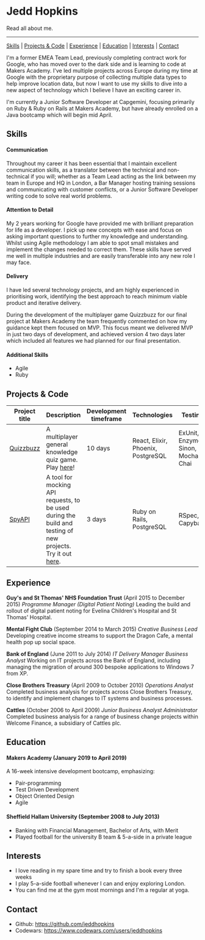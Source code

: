 # Jedd Hopkins

Read all about me.
- - - - - - - - - - - - - - - - - - - - - - - - - - - - - - - - - - - - - - - - - - - - -
[Skills](#skills) | [Projects & Code](#projects) | [Experience](#experience) | [Education](#education) | [Interests](#interests) | [Contact](#contact)

I'm a former EMEA Team Lead, previously completing contract work for Google, who has moved over to the dark side and is learning to code at Makers Academy. I've led multiple projects across Europe during my time at Google with the proprietary purpose of collecting multiple data types to help improve location data, but now I want to use my skills to dive into a new aspect of technology which I believe I have an exciting career in.

I'm currently a Junior Software Developer at Capgemini, focusing primarily on Ruby & Ruby on Rails at Makers Academy, but have already enrolled on a Java bootcamp which will begin mid April.

## Skills

#### Communication

Throughout my career it has been essential that I maintain excellent communication skills, as a translator between the technical and non-technical if you will; whether as a Team Lead acting as the link between my team in Europe and HQ in London, a Bar Manager hosting training sessions and communicating with customer conflicts, or a Junior Software Developer writing code to solve real world problems.

#### Attention to Detail

My 2 years working for Google have provided me with brilliant preparation for life as a developer. I pick up new concepts with ease and focus on asking important questions to further my knowledge and understanding. Whilst using Agile methodology I am able to spot small mistakes and implement the changes needed to correct them. These skills have served me well in multiple industries and are easily transferable into any new role I may face.

#### Delivery

I have led several technology projects, and am highly experienced in prioritising work, identifying the best approach to reach minimum viable product and iterative delivery.

During the development of the multiplayer game Quizzbuzz for our final project at Makers Academy the team frequently commented on how my guidance kept them focused on MVP. This focus meant we delivered MVP in just two days of development, and achieved version 4 two days later which included all features we had planned for our final presentation.


#### Additional Skills

- Agile
- Ruby


## Projects & Code

Project title  | Description  									| Development timeframe | Technologies | Testing
------------- | ------------------------------	| ------------- |------------- |---------
[Quizzbuzz](https://github.com/quizzbuzz/quizzbuzz) | A multiplayer general knowledge quiz game. Play [here](https://qzbz.herokuapp.com)! | 10 days | React, Elixir, Phoenix, PostgreSQL| ExUnit, Enzyme, Sinon, Mocha, Chai
[SpyAPI](https://github.com/spyAPI/spyAPI) | A tool for mocking API requests, to be used during the build and testing of new projects. Try it out [here](https://spy-api.herokuapp.com). | 3 days | Ruby on Rails, PostgreSQL | RSpec, Capybara


## Experience

**Guy's and St Thomas' NHS Foundation Trust** (April 2015 to December 2015)
*Programme Manager (Digital Patient Noting)*
Leading the build and rollout of digital patient noting for Evelina Children's Hospital and St Thomas' Hospital.

**Mental Fight Club** (September 2014 to March 2015)
*Creative Business Lead*
Developing creative income streams to support the Dragon Cafe, a mental health pop up social space.

**Bank of England** (June 2011 to July 2014)
*IT Delivery Manager*
*Business Analyst*
Working on IT projects across the Bank of England, including managing the migration of around 300 bespoke applications to Windows 7 from XP.

**Close Brothers Treasury** (April 2009 to October 2010)
*Operations Analyst*
Completed business analysis for projects across Close Brothers Treasury, to identify and implement changes to IT systems and business processes.

**Cattles** (October 2006 to April 2009)
*Junior Business Analyst*
*Administrator*
Completed business analysis for a range of business change projects within Welcome Finance, a subsidiary of Cattles plc.


## Education

#### Makers Academy (January 2019 to April 2019)

A 16-week intensive development bootcamp, emphasizing:
- Pair-programming
- Test Driven Development
- Object Oriented Design
- Agile

#### Sheffield Hallam University (September 2008 to July 2013)

- Banking with Financial Management, Bachelor of Arts, with Merit
- Played football for the university B team & 5-a-side in a private league


## Interests

- I love reading in my spare time and try to finish a book every three weeks
- I play 5-a-side football whenever I can and enjoy exploring London.
- You can find me at the gym most mornings and I'm a regular at yoga.

## Contact

* Github: https://github.com/jeddhopkins
* Codewars: https://www.codewars.com/users/jeddhopkins
